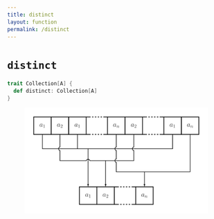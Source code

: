 ```yaml
---
title: distinct
layout: function
permalink: /distinct
---
```


# `distinct`

~~~ scala
trait Collection[A] {
  def distinct: Collection[A]
}
~~~

<figure class="diagram">
  <img src="images/distinct.svg" alt="distinct function">
  <!-- <figcaption class="diagram-desc"></figcaption> -->
</figure>
